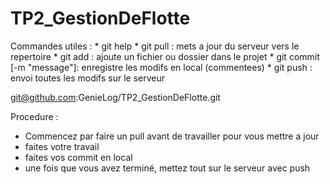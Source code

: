 TP2_GestionDeFlotte
===================

Commandes utiles :
	* git help
	* git pull : mets a jour du serveur vers le repertoire
	* git add <fichier> : ajoute un fichier ou dossier dans le projet
	* git commit [-m "message"]: enregistre les modifs en local (commentees)
	* git push : envoi toutes les modifs sur le serveur

git@github.com:GenieLog/TP2_GestionDeFlotte.git


Procedure :
- Commencez par faire un pull avant de travailler pour vous mettre a jour
- faites votre travail
- faites vos commit en local
- une fois que vous avez terminé, mettez tout sur le serveur avec push
